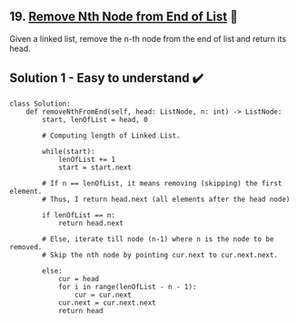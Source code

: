## 19. [Remove Nth Node from End of List](https://leetcode.com/problems/remove-nth-node-from-end-of-list/) :link:

Given a linked list, remove the n-th node from the end of list and return its head.


## Solution 1 - Easy to understand :heavy_check_mark:	

```python3
class Solution:
    def removeNthFromEnd(self, head: ListNode, n: int) -> ListNode:
        start, lenOfList = head, 0
        
        # Computing length of Linked List.
        
        while(start):
            lenOfList += 1
            start = start.next
        
        # If n == lenOfList, it means removing (skipping) the first element.
        # Thus, I return head.next (all elements after the head node)
        
        if lenOfList == n:
            return head.next
        
        # Else, iterate till node (n-1) where n is the node to be removed.
        # Skip the nth node by pointing cur.next to cur.next.next.
        
        else:
            cur = head
            for i in range(lenOfList - n - 1):
                cur = cur.next
            cur.next = cur.next.next
            return head
```